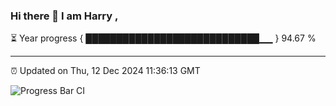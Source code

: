 ### Hi there 👋 I am Harry , 

⏳ Year progress { ████████████████████████████▁▁ } 94.67 %

---

⏰ Updated on Thu, 12 Dec 2024 11:36:13 GMT

![Progress Bar CI](https://github.com/duykhang68/duykhang68/workflows/Progress%20Bar%20CI/badge.svg)
